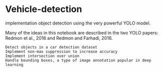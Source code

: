 # Vehicle-detection
 implementation object detection using the very powerful YOLO model.

Many of the ideas in this notebook are described in the two YOLO papers: Redmon et al., 2016 and Redmon and Farhadi, 2016. 


    Detect objects in a car detection dataset
    Implement non-max suppression to increase accuracy
    Implement intersection over union
    Handle bounding boxes, a type of image annotation popular in deep learning
